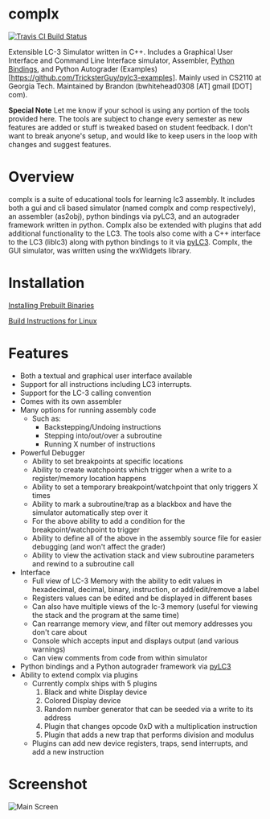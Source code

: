 complx
======
[![Travis CI Build Status](https://travis-ci.com/TricksterGuy/complx.svg?branch=master)](https://travis-ci.com/TricksterGuy/complx)

Extensible LC-3 Simulator written in C++.  Includes a Graphical User Interface and Command Line Interface simulator, Assembler, [Python Bindings](https://pypi.org/project/pyLC3), and Python Autograder (Examples)[https://github.com/TricksterGuy/pylc3-examples]. Mainly used in CS2110 at Georgia Tech.  Maintained by Brandon (bwhitehead0308 [AT] gmail [DOT] com).

__Special Note__ Let me know if your school is using any portion of the tools provided here. The tools are subject to change every semester as new features are added or stuff is tweaked based on student feedback. I don't want to break anyone's setup, and would like to keep users in the loop with changes and suggest features.

# Overview
complx is a suite of educational tools for learning lc3 assembly. It includes both a gui and cli based simulator (named complx and comp respectively), an assembler (as2obj), python bindings via pyLC3, and an autograder framework written in python.  Complx also be extended with plugins that add additional functionality to the LC3.  The tools also come with a C++ interface to the LC3 (liblc3) along with python bindings to it via [pyLC3](https://pypi.org/project/pyLC3). Complx, the GUI simulator, was written using the wxWidgets library.

# Installation

[Installing Prebuilt Binaries](https://github.com/TricksterGuy/complx/wiki/Installing-Prebuilt-Binaries)

[Build Instructions for Linux](https://github.com/TricksterGuy/complx/wiki/Building-for-Linux)

# Features
* Both a textual and graphical user interface available
* Support for all instructions including LC3 interrupts.
* Support for the LC-3 calling convention
* Comes with its own assembler
* Many options for running assembly code
  * Such as:
    * Backstepping/Undoing instructions
    * Stepping into/out/over a subroutine
    * Running X number of instructions
* Powerful Debugger
  * Ability to set breakpoints at specific locations
  * Ability to create watchpoints which trigger when a write to a register/memory location happens
  * Ability to set a temporary breakpoint/watchpoint that only triggers X times
  * Ability to mark a subroutine/trap as a blackbox and have the simulator automatically step over it
  * For the above ability to add a condition for the breakpoint/watchpoint to trigger
  * Ability to define all of the above in the assembly source file for easier debugging (and won't affect the grader)
  * Ability to view the activation stack and view subroutine parameters and rewind to a subroutine call
* Interface
  * Full view of LC-3 Memory with the ability to edit values in hexadecimal, decimal, binary, instruction, or add/edit/remove a label
  * Registers values can be edited and be displayed in different bases
  * Can also have multiple views of the lc-3 memory (useful for viewing the stack and the program at the same time)
  * Can rearrange memory view, and filter out memory addresses you don't care about
  * Console which accepts input and displays output (and various warnings)
  * Can view comments from code from within simulator
* Python bindings and a Python autograder framework via [pyLC3](https://github.com/zucchini/pyLC3)
* Ability to extend complx via plugins
  * Currently complx ships with 5 plugins
    1. Black and white Display device
    2. Colored Display device
    3. Random number generator that can be seeded via a write to its address
    4. Plugin that changes opcode 0xD with a multiplication instruction
    5. Plugin that adds a new trap that performs division and modulus
  * Plugins can add new device registers, traps, send interrupts, and add a new instruction

# Screenshot
![Main Screen](https://github.com/TricksterGuy/complx/blob/master/doc/main_screen.png)
